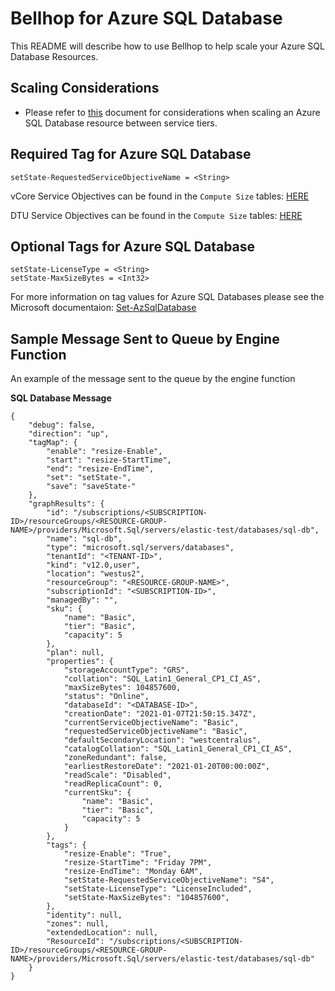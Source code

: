 # Bellhop for Azure SQL Database
This README will describe how to use Bellhop to help scale your Azure SQL Database Resources.

## Scaling Considerations

- Please refer to [this](https://docs.microsoft.com/en-us/azure/azure-sql/database/single-database-scale) document for considerations when scaling an Azure SQL Database resource between service tiers.

## Required Tag for Azure SQL Database
```
setState-RequestedServiceObjectiveName = <String>
```

vCore Service Objectives can be found in the `Compute Size` tables: [HERE](https://docs.microsoft.com/en-us/azure/azure-sql/database/resource-limits-vcore-single-databases)


DTU Service Objectives can be found in the `Compute Size` tables: [HERE](https://docs.microsoft.com/en-us/azure/azure-sql/database/resource-limits-dtu-single-databases)

## Optional Tags for Azure SQL Database
```
setState-LicenseType = <String>
setState-MaxSizeBytes = <Int32>
```

For more information on tag values for Azure SQL Databases please see the Microsoft documentaion: [Set-AzSqlDatabase](https://docs.microsoft.com/en-us/powershell/module/az.sql/set-azsqldatabase?view=azps-5.4.0)


## Sample Message Sent to Queue by Engine Function
An example of the message sent to the queue by the engine function 

**SQL Database Message**
```
{
    "debug": false,
    "direction": "up",
    "tagMap": {
        "enable": "resize-Enable",
        "start": "resize-StartTime",
        "end": "resize-EndTime",
        "set": "setState-",
        "save": "saveState-"
    },
    "graphResults": {
        "id": "/subscriptions/<SUBSCRIPTION-ID>/resourceGroups/<RESOURCE-GROUP-NAME>/providers/Microsoft.Sql/servers/elastic-test/databases/sql-db",
        "name": "sql-db",
        "type": "microsoft.sql/servers/databases",
        "tenantId": "<TENANT-ID>",
        "kind": "v12.0,user",
        "location": "westus2",
        "resourceGroup": "<RESOURCE-GROUP-NAME>",
        "subscriptionId": "<SUBSCRIPTION-ID>",
        "managedBy": "",
        "sku": {
            "name": "Basic",
            "tier": "Basic",
            "capacity": 5
        },
        "plan": null,
        "properties": {
            "storageAccountType": "GRS",
            "collation": "SQL_Latin1_General_CP1_CI_AS",
            "maxSizeBytes": 104857600,
            "status": "Online",
            "databaseId": "<DATABASE-ID>",
            "creationDate": "2021-01-07T21:50:15.347Z",
            "currentServiceObjectiveName": "Basic",
            "requestedServiceObjectiveName": "Basic",
            "defaultSecondaryLocation": "westcentralus",
            "catalogCollation": "SQL_Latin1_General_CP1_CI_AS",
            "zoneRedundant": false,
            "earliestRestoreDate": "2021-01-20T00:00:00Z",
            "readScale": "Disabled",
            "readReplicaCount": 0,
            "currentSku": {
                "name": "Basic",
                "tier": "Basic",
                "capacity": 5
            }
        },
        "tags": {
            "resize-Enable": "True",
            "resize-StartTime": "Friday 7PM",
            "resize-EndTime": "Monday 6AM",
            "setState-RequestedServiceObjectiveName": "S4",
            "setState-LicenseType": "LicenseIncluded",
            "setState-MaxSizeBytes": "104857600",
        },
        "identity": null,
        "zones": null,
        "extendedLocation": null,
        "ResourceId": "/subscriptions/<SUBSCRIPTION-ID>/resourceGroups/<RESOURCE-GROUP-NAME>/providers/Microsoft.Sql/servers/elastic-test/databases/sql-db"
    }
}
```
